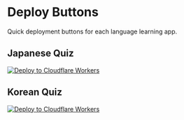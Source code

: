# Deploy Buttons

Quick deployment buttons for each language learning app.

## Japanese Quiz

[![Deploy to Cloudflare Workers](https://deploy.workers.cloudflare.com/button)](https://deploy.workers.cloudflare.com/?url=https://github.com/yourusername/language-learning-apps/tree/main/japanese-quiz)

## Korean Quiz

[![Deploy to Cloudflare Workers](https://deploy.workers.cloudflare.com/button)](https://deploy.workers.cloudflare.com/?url=https://github.com/yourusername/language-learning-apps/tree/main/korean-quiz)